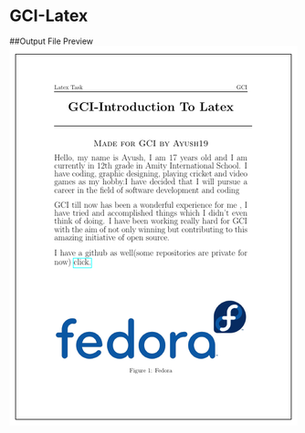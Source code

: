 # GCI-Latex
##Output File Preview
![alt text](https://github.com/Ayush19-01/GCI-Latex/blob/master/LATEX.png)
